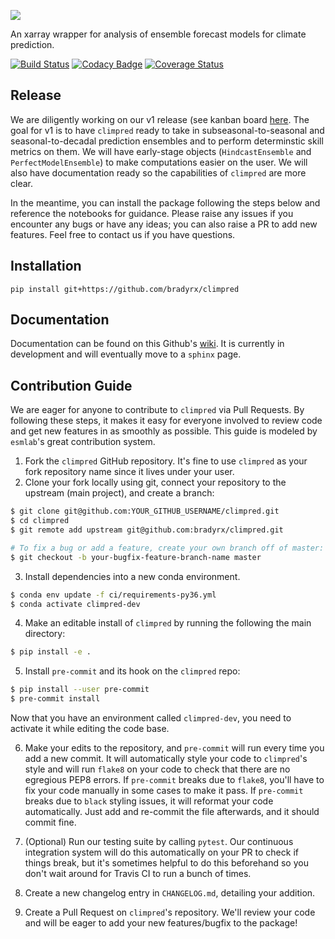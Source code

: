 ![](https://i.imgur.com/HPOdOsR.png)

An xarray wrapper for analysis of ensemble forecast models for climate prediction.

[![Build Status](https://travis-ci.org/bradyrx/climpred.svg?branch=master)](https://travis-ci.org/bradyrx/climpred)
[![Codacy Badge](https://api.codacy.com/project/badge/Grade/a532752e9e814c6e895694463f307cd9)](https://www.codacy.com/app/bradyrx/climpred?utm_source=github.com&utm_medium=referral&utm_content=bradyrx/climpred&utm_campaign=Badge_Grade)
[![Coverage Status](https://coveralls.io/repos/github/bradyrx/climpred/badge.svg?branch=master)](https://coveralls.io/github/bradyrx/climpred?branch=master)


## Release

We are diligently working on our v1 release (see kanban board [here](https://github.com/bradyrx/climpred/projects/2]). The goal for v1 is to have `climpred` ready to take in subseasonal-to-seasonal and seasonal-to-decadal prediction ensembles and to perform determinstic skill metrics on them. We will have early-stage objects (`HindcastEnsemble` and `PerfectModelEnsemble`) to make computations easier on the user. We will also have documentation ready so the capabilities of `climpred` are more clear.

In the meantime, you can install the package following the steps below and reference the notebooks for guidance. Please raise any issues if you encounter any bugs or have any ideas; you can also raise a PR to add new features. Feel free to contact us if you have questions.

## Installation

```shell
pip install git+https://github.com/bradyrx/climpred
```

## Documentation

Documentation can be found on this Github's [wiki](https://github.com/bradyrx/climpred/wiki). It is currently in development and will eventually move to a `sphinx` page.

## Contribution Guide

We are eager for anyone to contribute to `climpred` via Pull Requests. By following these steps, it makes it easy for everyone involved to review code and get new features in as smoothly as possible. This guide is modeled by `esmlab`'s great contribution system.

1. Fork the `climpred` GitHub repository. It's fine to use `climpred` as your fork repository name since it lives under your user.
2. Clone your fork locally using git, connect your repository to the upstream (main project), and create a branch:
```bash
$ git clone git@github.com:YOUR_GITHUB_USERNAME/climpred.git
$ cd climpred
$ git remote add upstream git@github.com:bradyrx/climpred.git

# To fix a bug or add a feature, create your own branch off of master:
$ git checkout -b your-bugfix-feature-branch-name master
```
3. Install dependencies into a new conda environment.
```bash
$ conda env update -f ci/requirements-py36.yml
$ conda activate climpred-dev
```
4. Make an editable install of `climpred` by running the following the main directory:
```bash
$ pip install -e .
```
5. Install `pre-commit` and its hook on the `climpred` repo:
```bash
$ pip install --user pre-commit
$ pre-commit install
```

Now that you have an environment called `climpred-dev`, you need to activate it while editing the code base.

6. Make your edits to the repository, and `pre-commit` will run every time you add a new commit. It will automatically style your code to `climpred`'s style and will run `flake8` on your code to check that there are no egregious PEP8 errors. If `pre-commit` breaks due to `flake8`, you'll have to fix your code manually in some cases to make it pass. If `pre-commit` breaks due to `black` styling issues, it will reformat your code automatically. Just add and re-commit the file afterwards, and it should commit fine.

7. (Optional) Run our testing suite by calling `pytest`. Our continuous integration system will do this automatically on your PR to check if things break, but it's sometimes helpful to do this beforehand so you don't wait around for Travis CI to run a bunch of times.

8. Create a new changelog entry in `CHANGELOG.md`, detailing your addition.

9. Create a Pull Request on `climpred`'s repository. We'll review your code and will be eager to add your new features/bugfix to the package!
